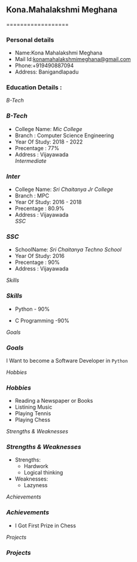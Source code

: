 
## Kona.Mahalakshmi Meghana
==================
### Personal details
- Name:Kona Mahalakshmi Meghana<br>
- Mail Id:konamahalakshmimeghana@gmail.com<br>
- Phone:+919490887094 <br>
- Address: Banigandlapadu <br>
### Education Details :
*B-Tech*
### *B-Tech*
- College Name: _Mic College_<br>
- Branch : Computer Science Engineering<br>
- Year Of Study: 2018 - 2022<br>
- Precentage : 77%<br>
- Address : Vijayawada<br>
*Intermediate*
### *Inter*
- College Name: _Sri Chaitanya Jr College_<br>
- Branch : MPC<br>
- Year Of Study: 2016 - 2018<br>
- Precentage : 80.9%<br>
- Address : Vijayawada<br>
*SSC*
### *SSC*
- SchoolName: _Sri Chaitanya Techno School_<br>
- Year Of Study: 2016<br>
- Precentage : 90%<br>
- Address : Vijayawada<br>

*Skills*
### *Skills*

- Python - 90%

- C Programming -90%

*Goals*
### *Goals*

I Want to become a Software Developer in `Python`

*Hobbies*
### *Hobbies*

- Reading a Newspaper or Books<br>
- Listining Music<br>
- Playing Tennis<br>
- Playing Chess<br>

*Strengths & Weaknesses*
### *Strengths & Weaknesses*
- Strengths:
  - Hardwork
  - Logical thinking
- Weaknesses:
  - Lazyness

 *Achievements*
### *Achievements*

 - I Got First Prize in Chess 

 *Projects*
###  *Projects*
